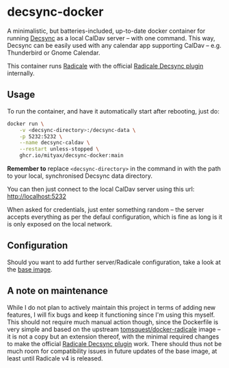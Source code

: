 # decsync-docker
A minimalistic, but batteries-included, up-to-date docker container for running [Decsync](https://github.com/39aldo39/DecSync) as a local CalDav server – with one command. This way, Decsync can be easily used with any calendar app supporting CalDav – e.g. Thunderbird or Gnome Calendar.

This container runs [Radicale](https://github.com/Kozea/Radicale) with the official [Radicale Decsync plugin](https://github.com/39aldo39/Radicale-DecSync) internally.

## Usage

To run the container, and have it automatically start after rebooting, just do:

```bash
docker run \
    -v <decsync-directory>:/decsync-data \
    -p 5232:5232 \
    --name decsync-caldav \
    --restart unless-stopped \  
    ghcr.io/mityax/decsync-docker:main
```

**Remember to** replace `<decsync-directory>` in the command in with the path to your local, synchronised Decsync data directory.

You can then just connect to the local CalDav server using this url: [http://localhost:5232](http://localhost:5232)

When asked for credentials, just enter something random – the server accepts everything as per the defaul configuration, which is fine as long is it is only exposed on the local network.

## Configuration
Should you want to add further server/Radicale configuration, take a look at the [base image](https://github.com/tomsquest/docker-radicale).

## A note on maintenance
While I do not plan to actively maintain this project in terms of adding new features, I will fix bugs and keep it functioning since I'm using this myself. This should not require much manual action though, since the Dockerfile is very simple and based on the upstream [tomsquest/docker-radicale](https://github.com/tomsquest/docker-radicale) image – it is not a copy but an extension thereof, with the minimal required changes to make the official [Radicale Decsync plugin](https://github.com/39aldo39/Radicale-DecSync) work. There should thus not be much room for compatibility issues in future updates of the base image, at least until Radicale v4 is released.



